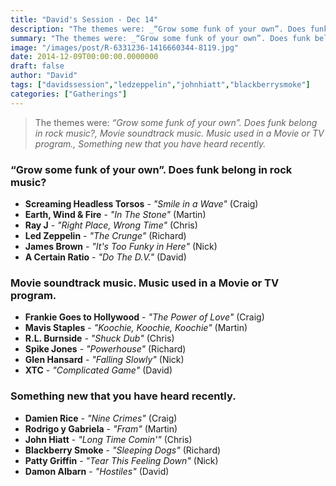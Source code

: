 ```yaml
---
title: "David's Session - Dec 14"
description: "The themes were: _“Grow some funk of your own”. Does funk belong in rock music?, Movie soundtrack music. Music used in a Movie or TV program., Something new that you have heard recently._"
summary: "The themes were: _“Grow some funk of your own”. Does funk belong in rock music?, Movie soundtrack music. Music used in a Movie or TV program., Something new that you have heard recently._"
image: "/images/post/R-6331236-1416660344-8119.jpg"
date: 2014-12-09T00:00:00.0000000
draft: false
author: "David"
tags: ["davidssession","ledzeppelin","johnhiatt","blackberrysmoke"]
categories: ["Gatherings"]
---
```

> The themes were: _“Grow some funk of your own”. Does funk belong in rock music?, Movie soundtrack music. Music used in a Movie or TV program., Something new that you have heard recently._
### “Grow some funk of your own”. Does funk belong in rock music?
- **Screaming Headless Torsos** - _"Smile in a Wave"_ (Craig)
- **Earth, Wind & Fire** - _"In The Stone"_ (Martin)
- **Ray J** - _"Right Place, Wrong Time"_ (Chris)
- **Led Zeppelin** - _"The Crunge"_ (Richard)
- **James Brown** - _"It's Too Funky in Here"_ (Nick)
- **A Certain Ratio** - _"Do The D.V."_ (David)
### Movie soundtrack music. Music used in a Movie or TV program.
- **Frankie Goes to Hollywood** - _"The Power of Love"_ (Craig)
- **Mavis Staples** - _"Koochie, Koochie, Koochie"_ (Martin)
- **R.L. Burnside** - _"Shuck Dub"_ (Chris)
- **Spike Jones** - _"Powerhouse"_ (Richard)
- **Glen Hansard** - _"Falling Slowly"_ (Nick)
- **XTC** - _"Complicated Game"_ (David)
### Something new that you have heard recently.
- **Damien Rice** - _"Nine Crimes"_ (Craig)
- **Rodrigo y Gabriela** - _"Fram"_ (Martin)
- **John Hiatt** - _"Long Time Comin'"_ (Chris)
- **Blackberry Smoke** - _"Sleeping Dogs"_ (Richard)
- **Patty Griffin** - _"Tear This Feeling Down"_ (Nick)
- **Damon Albarn** - _"Hostiles"_ (David)
